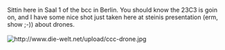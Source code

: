 <html><body><p>Sittin here in Saal 1 of the bcc in Berlin. You should know the 23C3 is goin on, and I have some nice shot just taken here at steinis presentation (erm, show ;-)) about drones.<br>
<br>
<img src="http://www.die-welt.net/upload/ccc-drone.jpg" alt="http://www.die-welt.net/upload/ccc-drone.jpg"></p></body></html>